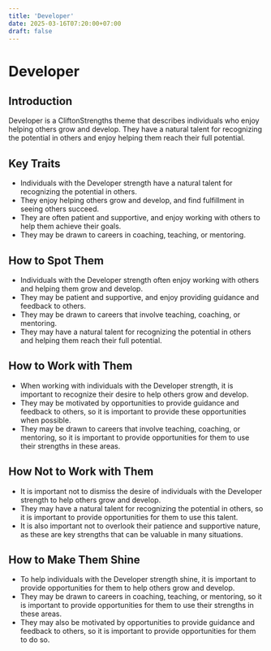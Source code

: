 ```yaml
---
title: 'Developer'
date: 2025-03-16T07:20:00+07:00
draft: false
---
```


# Developer

## Introduction

Developer is a CliftonStrengths theme that describes individuals who enjoy helping others grow and develop. They have a natural talent for recognizing the potential in others and enjoy helping them reach their full potential.

## Key Traits

- Individuals with the Developer strength have a natural talent for recognizing the potential in others.
- They enjoy helping others grow and develop, and find fulfillment in seeing others succeed.
- They are often patient and supportive, and enjoy working with others to help them achieve their goals.
- They may be drawn to careers in coaching, teaching, or mentoring.

## How to Spot Them

- Individuals with the Developer strength often enjoy working with others and helping them grow and develop.
- They may be patient and supportive, and enjoy providing guidance and feedback to others.
- They may be drawn to careers that involve teaching, coaching, or mentoring.
- They may have a natural talent for recognizing the potential in others and helping them reach their full potential.

## How to Work with Them

- When working with individuals with the Developer strength, it is important to recognize their desire to help others grow and develop.
- They may be motivated by opportunities to provide guidance and feedback to others, so it is important to provide these opportunities when possible.
- They may be drawn to careers that involve teaching, coaching, or mentoring, so it is important to provide opportunities for them to use their strengths in these areas.

## How Not to Work with Them

- It is important not to dismiss the desire of individuals with the Developer strength to help others grow and develop.
- They may have a natural talent for recognizing the potential in others, so it is important to provide opportunities for them to use this talent.
- It is also important not to overlook their patience and supportive nature, as these are key strengths that can be valuable in many situations.

## How to Make Them Shine

- To help individuals with the Developer strength shine, it is important to provide opportunities for them to help others grow and develop.
- They may be drawn to careers in coaching, teaching, or mentoring, so it is important to provide opportunities for them to use their strengths in these areas.
- They may also be motivated by opportunities to provide guidance and feedback to others, so it is important to provide opportunities for them to do so.
